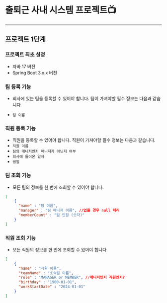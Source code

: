 # 출퇴근 사내 시스템 프로젝트📺

--- 

## 프로젝트 1단계

### 프로젝트 최초 설정

- 자바 17 버전 
- Spring Boot 3.x.x 버전

### 팀 등록 기능

- 회사에 있는 팀을 등록할 수 있어야 합니다. 팀이 가져야할 필수 정보는 다음과 같습니다.

- `팀 이름`

### 직원 등록 기능

- 직원을 등록할 수 있어야 합니다. 직원이 가져야할 필수 정보는 다음과 같습니다.
- `직원 이름`
- `팀의 매니저인지 매니저가 아닌지 여부`
- `회사에 들어온 일자`
- `생일`

### 팀 조회 기능

- 모든 팀의 정보를 한 번에 조회할 수 있어야 합니다.
```json
[
    {
      "name" : "팀 이름",
      "manager" : "팀 매니저 이름", //없을 경우 null 처리
      "memberCount" : "팀 인원 (숫자)"
    }
]
```

### 직원 조회 기능

- 모든 직원의 정보를 한 번에 조회할 수 있어야 합니다.

```json
[
    {
      "name" : "직원 이름",
      "teamName" : "소속팀 이름",
      "role" : "MANAGER or MEMBER", //매니저인지 직원인지?
      "birthday" : "1900-01-01",
      "workStartDate" : "2024-01-01"
    }
]

```

